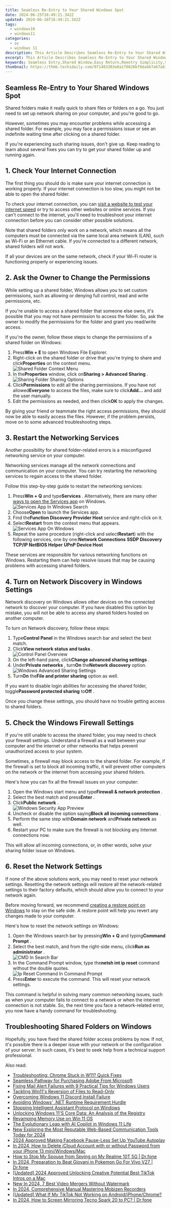 ```yaml
---
title: Seamless Re-Entry to Your Shared Windows Spot
date: 2024-06-25T16:49:21.342Z
updated: 2024-06-26T16:49:21.342Z
tags:
  - windows10
  - windows11
categories:
  - os
  - windows 11
description: This Article Describes Seamless Re-Entry to Your Shared Windows Spot
excerpt: This Article Describes Seamless Re-Entry to Your Shared Windows Spot
keywords: Seamless Entry,Shared Window,Easy Return,Reentry Simplicity,Spot Resumption,Smooth Access,Common Area Use,Easy Shared Use,Spot Seamless Access,Quick Reentry Home,Common Window Return,Shared Area Entry,Smooth Space Resume,Unified Room Use
thumbnail: https://thmb.techidaily.com/071483303e8a1f6026bf0da4b7a67ab78d5daef3d5d188bd12d3a2359c4d77ed.jpg
---
```


## Seamless Re-Entry to Your Shared Windows Spot

 Shared folders make it really quick to share files or folders on a go. You just need to set up network sharing on your computer, and you're good to go.

 However, sometimes you may encounter problems while accessing a shared folder. For example, you may face a permissions issue or see an indefinite waiting time after clicking on a shared folder.

 If you're experiencing such sharing issues, don't give up. Keep reading to learn about several fixes you can try to get your shared folder up and running again.

## 1\. Check Your Internet Connection

 The first thing you should do is make sure your internet connection is working properly. If your internet connection is too slow, you might not be able to open the shared folder.

 To check your internet connection, you can [visit a website to test your internet speed](https://www.makeuseof.com/tag/wifi-speed-test-mistakes/) or try to access other websites or online services. If you can't connect to the internet, you'll need to troubleshoot your internet connection before you can consider other possible solutions.

 Note that shared folders only work on a network, which means all the computers must be connected via the same local area network (LAN), such as Wi-Fi or an Ethernet cable. If you're connected to a different network, shared folders will not work.

 If all your devices are on the same network, check if your Wi-Fi router is functioning properly or experiencing issues.

## 2\. Ask the Owner to Change the Permissions

 While setting up a shared folder, Windows allows you to set custom permissions, such as allowing or denying full control, read and write permissions, etc.

 If you're unable to access a shared folder that someone else owns, it's possible that you may not have permission to access the folder. So, ask the owner to modify the permissions for the folder and grant you read/write access.

 If you're the owner, follow these steps to change the permissions of a shared folder on Windows:

1. Press**Win + E** to open Windows File Explorer.
2. Right-click on the shared folder or drive that you're trying to share and click**Properties** on the context menu.  
![Shared Folder Context Menu](https://static1.makeuseofimages.com/wordpress/wp-content/uploads/2022/12/shared-folder-context-menu.jpg)
3. In the**Properties** window, click on**Sharing > Advanced Sharing** .  
![Sharing Folder Sharing Options](https://static1.makeuseofimages.com/wordpress/wp-content/uploads/2022/12/sharing-folder-sharing-options.jpg)
4. Click**Permissions** to edit all the sharing permissions. If you have not allowed**Everyone** to access the files, make sure to click**Add...** and add the user manually.
5. Edit the permissions as needed, and then click**OK** to apply the changes.

 By giving your friend or teammate the right access permissions, they should now be able to easily access the files. However, if the problem persists, move on to some advanced troubleshooting steps.

## 3\. Restart the Networking Services

 Another possibility for shared folder-related errors is a misconfigured networking service on your computer.

 Networking services manage all the network connections and communication on your computer. You can try restarting the networking services to regain access to the shared folder.

Follow this step-by-step guide to restart the networking services:

1. Press**Win + Q** and type**Services** . Alternatively, there are many other [ways to open the Services app](http://www.makeuseof.com/windows-11-open-services-app/) on Windows.  
![Services App In Windows Search](https://static1.makeuseofimages.com/wordpress/wp-content/uploads/2022/12/services-app-in-windows-search.jpg)
2. Choose**Open** to launch the Services app.
3. Find the**Function Discovery Provider Host** service and right-click on it.
4. Select**Restart** from the context menu that appears.  
![Services App On Windows](https://static1.makeuseofimages.com/wordpress/wp-content/uploads/2022/12/services-app-on-windows.jpg)
5. Repeat the same procedure (right-click and select**Restart**) with the following services, one by one:**Network Connections** **SSDP Discovery** **TCP/IP NetBIOS Helper** **UPnP Device Host**

 These services are responsible for various networking functions on Windows. Restarting them can help resolve issues that may be causing problems with accessing shared folders.

## 4\. Turn on Network Discovery in Windows Settings

 Network discovery on Windows allows other devices on the connected network to discover your computer. If you have disabled this option by mistake, you will not be able to access any shared folders hosted on another computer.

To turn on Network discovery, follow these steps:

1. Type**Control Panel** in the Windows search bar and select the best match.
2. Click**View network status and tasks** .  
![Control Panel Overview](https://static1.makeuseofimages.com/wordpress/wp-content/uploads/2022/12/control-panel-overview.jpg)
3. On the left-hand pane, click**Change advanced sharing settings** .
4. Under**Private networks** , turn**On** the**Network discovery** option.  
![Windows Advanced Sharing Settings](https://static1.makeuseofimages.com/wordpress/wp-content/uploads/2022/12/windows-advanced-sharing-settings.jpg)
5. Turn**On** the**File and printer sharing** option as well.

 If you want to disable login abilities for accessing the shared folder, toggle**Password protected sharing** to**Off** .

 Once you change these settings, you should have no trouble getting access to shared folders.

## 5\. Check the Windows Firewall Settings

 If you're still unable to access the shared folder, you may need to check your firewall settings. Understand a firewall as a wall between your computer and the internet or other networks that helps prevent unauthorized access to your system.

 Sometimes, a firewall may block access to the shared folder. For example, if the firewall is set to block all incoming traffic, it will prevent other computers on the network or the internet from accessing your shared folders.

Here's how you can fix all the firewall issues on your computer:

1. Open the Windows start menu and type**Firewall & network protection** .
2. Select the best match and press**Enter** .
3. Click**Public network** .  
![Windows Security App Preview](https://static1.makeuseofimages.com/wordpress/wp-content/uploads/2022/12/windows-security-preview.jpg)
4. Uncheck or disable the option saying**Block all incoming connections** .
5. Perform the same step with**Domain network** and**Private network** as well.
6. Restart your PC to make sure the firewall is not blocking any Internet connections now.

 This will allow all incoming connections, or, in other words, solve your sharing folder issue on Windows.

## 6\. Reset the Network Settings

 If none of the above solutions work, you may need to reset your network settings. Resetting the network settings will restore all the network-related settings to their factory defaults, which should allow you to connect to your network again.

 Before moving forward, we recommend [creating a restore point on Windows](https://www.makeuseof.com/windows-11-create-restore-point/) to stay on the safe side. A restore point will help you revert any changes made to your computer.

Here's how to reset the network settings on Windows:

1. Open the Windows search bar by pressing**Win + Q** and typing**Command Prompt** .
2. Select the best match, and from the right-side menu, click**Run as administrator** .  
![CMD In Search Bar](https://static1.makeuseofimages.com/wordpress/wp-content/uploads/2022/12/cmd-in-search-bar.jpg)
3. In the Command Prompt window, type the**netsh int ip reset** command without the double quotes.  
![Ip Reset Command In Command Prompt](https://static1.makeuseofimages.com/wordpress/wp-content/uploads/2022/12/ip-reset-command.jpg)
4. Press**Enter** to execute the command. This will reset your network settings.

 This command is helpful in solving many common networking issues, such as when your computer fails to connect to a network or when the internet connection is not stable. So, the next time you face a network-related error, you now have a handy command for troubleshooting.

## Troubleshooting Shared Folders on Windows

 Hopefully, you have fixed the shared folder access problems by now. If not, it's possible there is a deeper issue with your network or the configuration of your server. In such cases, it's best to seek help from a technical support professional.

<ins class="adsbygoogle"
     style="display:block"
     data-ad-format="autorelaxed"
     data-ad-client="ca-pub-7571918770474297"
     data-ad-slot="1223367746"></ins>



<ins class="adsbygoogle"
     style="display:block"
     data-ad-client="ca-pub-7571918770474297"
     data-ad-slot="8358498916"
     data-ad-format="auto"
     data-full-width-responsive="true"></ins>

<span class="atpl-alsoreadstyle">Also read:</span>
<div><ul>
<li><a href="https://win11-tips.techidaily.com/troubleshooting-chrome-stuck-in-w11-quick-fixes/"><u>Troubleshooting: Chrome Stuck in W11? Quick Fixes</u></a></li>
<li><a href="https://win11-tips.techidaily.com/seamless-pathway-for-purchasing-adobe-from-microsoft/"><u>Seamless Pathway for Purchasing Adobe From Microsoft</u></a></li>
<li><a href="https://win11-tips.techidaily.com/fixing-mail-alert-failures-with-9-practical-tips-for-windows-users/"><u>Fixing Mail Alert Failures with 9 Practical Tips for Windows Users</u></a></li>
<li><a href="https://win11-tips.techidaily.com/tackling-win11s-reversion-of-files-to-read-only/"><u>Tackling Win11's Reversion of Files to Read-Only</u></a></li>
<li><a href="https://win11-tips.techidaily.com/overcoming-windows-11-discord-install-failure/"><u>Overcoming Windows 11 Discord Install Failure</u></a></li>
<li><a href="https://win11-tips.techidaily.com/avoiding-windows-net-runtime-requirement-hurdle/"><u>Avoiding Windows' .NET Runtime Requirement Hurdle</u></a></li>
<li><a href="https://win11-tips.techidaily.com/stopping-intelligent-assistant-protocol-on-windows/"><u>Stopping Intelligent Assistant Protocol on Windows</u></a></li>
<li><a href="https://win11-tips.techidaily.com/unlocking-windows-11s-core-data-an-analysis-of-the-registry/"><u>Unlocking Windows 11'S Core Data: An Analysis of the Registry</u></a></li>
<li><a href="https://win11-tips.techidaily.com/revamping-memory-use-on-win-11-os/"><u>Revamping Memory Use on Win 11 OS</u></a></li>
<li><a href="https://win11-tips.techidaily.com/the-evolutionary-leap-with-ai-copilot-in-windows-11-life/"><u>The Evolutionary Leap with AI Copilot in Windows 11 Life</u></a></li>
<li><a href="https://voice-adjusting.techidaily.com/new-exploring-the-most-reputable-web-based-communication-tools-today-for-2024/"><u>New Exploring the Most Reputable Web-Based Communication Tools Today for 2024</u></a></li>
<li><a href="https://facebook-video-content.techidaily.com/2024-approved-making-facebook-pause-less-set-up-youtube-autoplay/"><u>2024 Approved  Making Facebook Pause-Less  Set Up YouTube Autoplay</u></a></li>
<li><a href="https://activate-lock.techidaily.com/in-2024-how-to-delete-icloud-account-with-or-without-password-from-your-iphone-13-miniwindowsmac-by-drfone-ios/"><u>In 2024, How to Delete iCloud Account with or without Password from your iPhone 13 mini/Windows/Mac</u></a></li>
<li><a href="https://change-location.techidaily.com/how-to-stop-my-spouse-from-spying-on-my-realme-10t-5g-drfone-by-drfone-virtual-android/"><u>How to Stop My Spouse from Spying on My Realme 10T 5G | Dr.fone</u></a></li>
<li><a href="https://change-location.techidaily.com/in-2024-preparation-to-beat-giovani-in-pokemon-go-for-vivo-v27-drfone-by-drfone-virtual-android/"><u>In 2024, Preparation to Beat Giovani in Pokemon Go For Vivo V27 | Dr.fone</u></a></li>
<li><a href="https://tiktok-video-recordings.techidaily.com/updated-2024-approved-unlocking-creative-potential-best-tiktok-intros-on-a-mac/"><u>[Updated] 2024 Approved  Unlocking Creative Potential  Best TikTok Intros on a Mac</u></a></li>
<li><a href="https://video-creation-software.techidaily.com/new-in-2024-7-best-video-mergers-without-watermark/"><u>New In 2024, 7 Best Video Mergers Without Watermark</u></a></li>
<li><a href="https://remote-screen-capture.techidaily.com/in-2024-comprehensive-manual-mastering-mobizen-recorders/"><u>In 2024, Comprehensive Manual  Mastering Mobizen Recorders</u></a></li>
<li><a href="https://tiktok-clips.techidaily.com/updated-what-if-my-tiktok-not-working-on-androidiphonechrome/"><u>[Updated] What If My TikTok Not Working on Android/iPhone/Chrome?</u></a></li>
<li><a href="https://screen-mirror.techidaily.com/in-2024-how-to-screen-mirroring-tecno-spark-20-to-pc-drfone-by-drfone-android/"><u>In 2024, How to Screen Mirroring Tecno Spark 20 to PC? | Dr.fone</u></a></li>
</ul></div>
